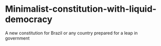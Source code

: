 # Minimalist-constitution-with-liquid-democracy
A new constitution for Brazil or any country prepared for a leap in government
